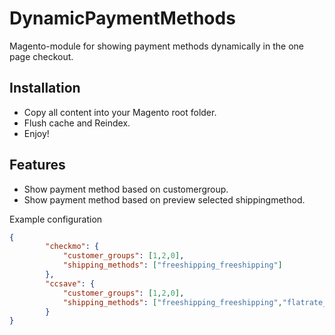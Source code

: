 DynamicPaymentMethods
==================================
Magento-module for showing payment methods dynamically in the one page checkout.

Installation
-----------------------------------------------------
- Copy all content into your Magento root folder.
- Flush cache and Reindex.
- Enjoy!

Features
-----------------------------------------------------
- Show payment method based on customergroup.
- Show payment method based on preview selected shippingmethod.

Example configuration

```json
{
        "checkmo": {
            "customer_groups": [1,2,0],
            "shipping_methods": ["freeshipping_freeshipping"]
        },
		"ccsave": {
            "customer_groups": [1,2,0],
            "shipping_methods": ["freeshipping_freeshipping","flatrate_flatrate"]
        }
}
```
